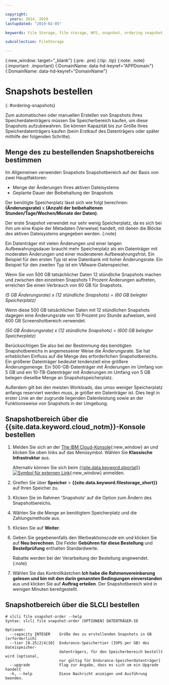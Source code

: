 ```yaml
---

copyright:
  years: 2014, 2019
lastupdated: "2019-02-05"

keywords: File Storage, file storage, NFS, snapshot, ordering snapshot, snapshot space

subcollection: FileStorage

---
```

{:new_window: target="_blank"}
{:pre: .pre}
{:tip: .tip}
{:note: .note}
{:important: .important}
{:DomainName: data-hd-keyref="APPDomain"}
{:DomainName: data-hd-keyref="DomainName"}


# Snapshots bestellen
{: #ordering-snapshots}

Zum automatischen oder manuellen Erstellen von Snapshots Ihres Speicherdatenträgers müssen Sie Speicherbereich kaufen, um diese Snapshots aufzubewahren. Sie können Kapazität bis zur Größe Ihres Speicherdatenträgers kaufen (beim Erstkauf des Datenträgers oder später mithilfe der folgenden Schritte).

## Menge des zu bestellenden Snapshotbereichs bestimmen

Im Allgemeinen verwenden Snapshots Snapshotbereich auf der Basis von zwei Hauptfaktoren:
- Menge der Änderungen Ihres aktiven Dateisystems
- Geplante Dauer der Beibehaltung der Snapshots  

Der benötigte Speicherplatz lässt sich wie folgt berechnen: **(Änderungsrate)** x **(Anzahl der beibehaltenen Stunden/Tage/Wochen/Monate der Daten)**.  

Der erste Snapshot verwendet nur sehr wenig Speicherplatz, da es sich bei ihm um eine Kopie der Metadaten (Verweise) handelt, mit denen die Blöcke des aktiven Dateisystems angegeben werden.
{:note}

Ein Datenträger mit vielen Änderungen und einer langen Aufbewahrungsdauer braucht mehr Speicherplatz als ein Datenträger mit moderaten Änderungen und einer moderateren Aufbewahrungsfrist. Ein Beispiel für den ersten Typ ist eine Datenbank mit hoher Änderungsrate. Ein Beispiel für den zweiten Typ ist ein VMware-Datenspeicher.

Wenn Sie von 500 GB tatsächlicher Daten 12 stündliche Snapshots machen und zwischen den einzelnen Snapshots 1 Prozent Änderungen auftreten, erreichen Sie einen Verbrauch von 60 GB für Snapshots.

*(5 GB Änderungsrate) x (12 stündliche Snapshots) = (60 GB belegter Speicherplatz)*

Wenn diese 500 GB tatsächlicher Daten mit 12 stündlichen Snapshots dagegen eine Änderungsrate von 10 Prozent pro Stunde aufweisen, wird 600 GB Screenshotbereich verwendet.

*(50 GB Änderungsrate) x (12 stündliche Snapshots) = (600 GB belegter Speicherplatz)*

Berücksichtigen Sie also bei der Bestimmung des benötigten Snapshotbereichs in angemessener Weise die Änderungsrate. Sie hat erheblichen Einfluss auf die Menge des erforderlichen Snapshotbereichs. Ein größerer Datenträger bedeutet tendenziell eine größere Änderungsmenge. Ein 500-GB-Datenträger mit Änderungen im Umfang von 5 GB und ein 10-TB-Datenträger mit Änderungen im Umfang von 5 GB belegen dieselbe Menge an Snapshotspeicherplatz.

Außerdem gilt bei den meisten Workloads, das umso weniger Speicherplatz anfangs reserviert werden muss, je größer ein Datenträger ist. Dies liegt in erster Linie an der zugrunde liegenden Datenleistung sowie an der Funktionsweise von Snapshots in der Umgebung.

## Snapshotbereich über die {{site.data.keyword.cloud_notm}}-Konsole bestellen

1. Melden Sie sich an der [The IBM Cloud-Konsole](https://{DomainName}/){:new_window} an und klicken Sie oben links auf das Menüsymbol. Wählen Sie **Klassische Infrastruktur** aus.

   Alternativ können Sie sich beim [{{site.data.keyword.slportal}} ![Symbol für externen Link](../../icons/launch-glyph.svg "Symbol für externen Link")](https://control.softlayer.com/){:new_window} anmelden.
2. Greifen Sie über **Speicher** > **{{site.data.keyword.filestorage_short}}** auf Ihren Speicher zu.
3. Klicken Sie im Rahmen 'Snapshots' auf die Option zum Ändern des Snapshotbereichs.
4. Wählen Sie die Menge an benötigtem Speicherplatz und die Zahlungsmethode aus.
5. Klicken Sie auf **Weiter**.
6. Geben Sie gegebenenfalls den Werbeaktionscode ein und klicken Sie auf **Neu berechnen**. Die Felder **Gebühren für diese Bestellung** und **Bestellprüfung** enthalten Standardwerte.

   Rabatte werden bei der Verarbeitung der Bestellung angewendet.
   {:note}
7. Wählen Sie das Kontrollkästchen **Ich habe die Rahmenvereinbarung gelesen und bin mit den darin genannten Bedingungen einverstanden** aus und klicken Sie auf **Auftrag erteilen**. Der Snapshotbereich wird in wenigen Minuten bereitgestellt.

## Snapshotbereich über die SLCLI bestellen

```
# slcli file snapshot-order --help
Syntax: slcli file snapshot-order [OPTIONEN] DATENTRÄGER-ID

Optionen:
  --capacity INTEGER    Größe des zu erstellenden Snapshots in GB  [erforderlich]
  --tier [0.25|2|4|10]  Endurance-Speichertier (IOPS per GB) des Dateispeicher-
                        datenträgers, für den Speicherbereich bestellt wird [optional,
                        nur gültig für Endurance-Speicherdatenträger]
  --upgrade             Flag zur Angabe, dass es sich um ein Upgrade handelt
  -h, --help            Diese Nachricht anzeigen und Ausführung beenden.
```
